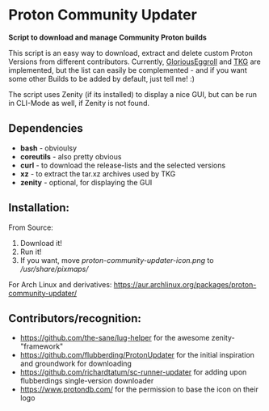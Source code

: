 # Proton Community Updater
**Script to download and manage Community Proton builds**

This script is an easy way to download, extract and delete custom Proton Versions from different contributors.
Currently, [GloriousEggroll][GE] and [TKG][TKG] are implemented, but the list can easily be complemented - and if you want some other Builds to be added by default, just tell me! :)

The script uses Zenity (if its installed) to display a nice GUI, but can be run in CLI-Mode as well, if Zenity is not found.

## Dependencies

- **bash** - obvioulsy 
- **coreutils** - also pretty obvious
- **curl**  - to download the release-lists and the selected versions
- **xz** - to extract the tar.xz archives used by TKG
- **zenity** - optional, for displaying the GUI

## Installation:

From Source:
1. Download it!
2. Run it!
3. If you want, move *proton-community-updater-icon.png* to */usr/share/pixmaps/*

For Arch Linux and derivatives: https://aur.archlinux.org/packages/proton-community-updater/

## Contributors/recognition:
- https://github.com/the-sane/lug-helper for the awesome zenity-"framework"
- https://github.com/flubberding/ProtonUpdater for the initial inspiration and groundwork for downloading
- https://github.com/richardtatum/sc-runner-updater for adding upon flubberdings single-version downloader
- https://www.protondb.com/ for the permission to base the icon on their logo


[//]: # (These are reference links used in the body of this note and get stripped out when the markdown processor does its job. There is no need to format nicely because it shouldn't be seen. Thanks SO - http://stackoverflow.com/questions/4823468/store-comments-in-markdown-syntax)

   [GE]: <https://github.com/GloriousEggroll/proton-ge-custom>
   [TKG]: <https://github.com/Frogging-Family/wine-tkg-git>
